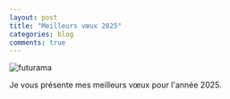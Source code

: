 ```yaml
---
layout: post
title: "Meilleurs vœux 2025"
categories: blog
comments: true
---
```


![futurama](https://github.com/homeostasie/bouquins/raw/master/_pics/blog/2022/new-year.gif)

Je vous présente mes meilleurs vœux pour l'année 2025. 
